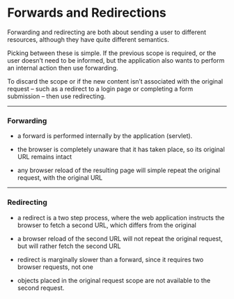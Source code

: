 # Forwards and Redirections

Forwarding and redirecting are both about sending a user to different resources, although they have quite different semantics.

Picking between these is simple. If the previous scope is required, or the user doesn’t need to be informed, but the application also wants to perform an internal action then use forwarding.

To discard the scope or if the new content isn’t associated with the original request – such as a redirect to a login page or completing a form submission – then use redirecting.

---

### Forwarding

- a forward is performed internally by the application (servlet).

- the browser is completely unaware that it has taken place, so its original URL remains intact

- any browser reload of the resulting page will simple repeat the original request, with the original URL

---

### Redirecting

- a redirect is a two step process, where the web application instructs the browser to fetch a second URL, which differs from the original

- a browser reload of the second URL will not repeat the original request, but will rather fetch the second URL

- redirect is marginally slower than a forward, since it requires two browser requests, not one

- objects placed in the original request scope are not available to the second request. 